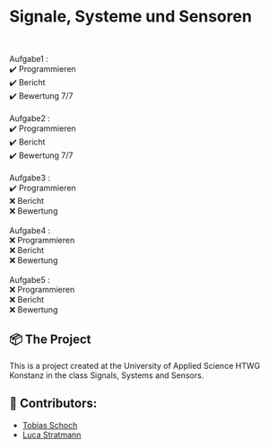 <h1 align="left">
  Signale, Systeme und Sensoren
</h1>
<br>

Aufgabe1 : 
<br>
✔️ Programmieren
<br>
✔️ Bericht    
✔️ Bewertung  7/7      
<br>
Aufgabe2 : 
<br>
✔️ Programmieren
<br>
✔️ Bericht  
✔️ Bewertung  7/7  
<br>
Aufgabe3 : 
<br>
✔️ Programmieren
<br>
❌ Bericht  
❌ Bewertung   
<br>
Aufgabe4 : 
<br>
❌ Programmieren
<br>
❌ Bericht  
❌ Bewertung
<br><br>
Aufgabe5 : 
<br>
❌ Programmieren
<br>
❌ Bericht   
❌ Bewertung
<br>

## 📦 The Project

This is a project created at the University of Applied Science HTWG Konstanz in the class Signals, Systems and Sensors. 
<br>

## 🐧 Contributors:

* [Tobias Schoch](https://github.com/tobias-schoch)
* [Luca Stratmann](https://github.com/m1negam3)

<br>
